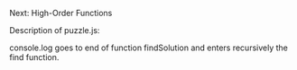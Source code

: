 Next: High-Order Functions


Description of puzzle.js:

console.log goes to end of function findSolution and enters recursively the find function.
